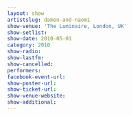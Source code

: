 ```yaml
---
layout: show
artistslug: damon-and-naomi
show-venue: 'The Luminaire, London, UK'
show-setlist: 
show-date: 2010-05-01
category: 2010
show-radio: 
show-lastfm: 
show-cancelled: 
performers: 
facebook-event-url: 
show-poster-url: 
show-ticket-url: 
show-venue-website: 
show-additional: 
---
```


